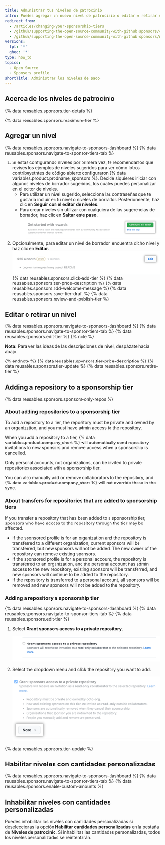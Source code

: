 ```yaml
---
title: Administrar tus niveles de patrocinio
intro: Puedes agregar un nuevo nivel de patrocinio o editar o retirar un nivel existente.
redirect_from:
  - /articles/changing-your-sponsorship-tiers
  - /github/supporting-the-open-source-community-with-github-sponsors/changing-your-sponsorship-tiers
  - /github/supporting-the-open-source-community-with-github-sponsors/managing-your-sponsorship-tiers
versions:
  fpt: '*'
  ghec: '*'
type: how_to
topics:
  - Open Source
  - Sponsors profile
shortTitle: Administrar los niveles de pago
---
```


## Acerca de los niveles de patrocinio

{% data reusables.sponsors.tier-details %}

{% data reusables.sponsors.maximum-tier %}

## Agregar un nivel

{% data reusables.sponsors.navigate-to-sponsors-dashboard %}
{% data reusables.sponsors.navigate-to-sponsor-tiers-tab %}
1. Si estás configurando niveles por primera vez, te recomendamos que revises los ejemplos de niveles sugeridos para ver cómo lotros contribuyetntes de código abierto configuraron {% data variables.product.prodname_sponsors %}. Decide siquieres iniciar con algunos niveles de borrador sugeridos, los cuales puedes personalizar en el editor de niveles.
   - Para utilizar un nivel sugerido, selecciona las contraseñas que te gustaría incluir en tu nivel o niveles de borrador. Posteriormente, haz clic en **Seguir con el editor de niveles**.
   - Para crear niveles sin utilizar con cualquiera de las sugerencias de borrador, haz clic en **Saltar este paso**. ![Opción de "Saltar este paso" y botón de "Avanzar al editor de niveles"](/assets/images/help/sponsors/tier-editor-button.png)
1. Opcionalmente, para editar un nivel de borrador, encuentra dicho nivel y haz clic en **Editar**. ![Botón de editar junto al nivel en borrador](/assets/images/help/sponsors/draft-tier-edit.png)
{% data reusables.sponsors.click-add-tier %}
{% data reusables.sponsors.tier-price-description %}
{% data reusables.sponsors.add-welcome-message %}
{% data reusables.sponsors.save-tier-draft %}
{% data reusables.sponsors.review-and-publish-tier %}

## Editar o retirar un nivel

{% data reusables.sponsors.navigate-to-sponsors-dashboard %}
{% data reusables.sponsors.navigate-to-sponsor-tiers-tab %}
{% data reusables.sponsors.edit-tier %}
  {% note %}

  **Nota:** Para ver las ideas de las descripciones de nivel, despázate hacia abajo.

  {% endnote %}
{% data reusables.sponsors.tier-price-description %}
{% data reusables.sponsors.tier-update %}
{% data reusables.sponsors.retire-tier %}

## Adding a repository to a sponsorship tier

{% data reusables.sponsors.sponsors-only-repos %}

### About adding repositories to a sponsorship tier

To add a repository to a tier, the repository must be private and owned by an organization, and you must have admin access to the repository.

When you add a repository to a tier, {% data variables.product.company_short %} will automatically send repository invitations to new sponsors and remove access when a sponsorship is cancelled.

Only personal accounts, not organizations, can be invited to private repositories associated with a sponsorship tier.

You can also manually add or remove collaborators to the repository, and {% data variables.product.company_short %} will not override these in the sync.

### About transfers for repositories that are added to sponsorship tiers

If you transfer a repository that has been added to a sponsorship tier, sponsors who have access to the repository through the tier may be affected.

- If the sponsored profile is for an organization and the repository is transferred to a different organization, current sponsors will be transferred, but new sponsors will not be added. The new owner of the repository can remove existing sponsors.
- If the sponsored profile is for a personal account, the repository is transferred to an organization, and the personal account has admin access to the new repository, existing sponsors will be transferred, and new sponsors will continue to be added to the repository.
- If the repository is transferred to a personal account, all sponsors will be removed and new sponsors will not be added to the repository.

### Adding a repository a sponsorship tier

{% data reusables.sponsors.navigate-to-sponsors-dashboard %}
{% data reusables.sponsors.navigate-to-sponsor-tiers-tab %}
{% data reusables.sponsors.edit-tier %}
1. Select **Grant sponsors access to a private repository**.

   ![Screenshot of checkbox to grant sponsors access to a private repository](/assets/images/help/sponsors/grant-sponsors-access-to-repo-checkbox.png)

1. Select the dropdown menu and click the repository you want to add.

   ![Screenshot of dropdown menu to choose the repository to grant sponsors access to](/assets/images/help/sponsors/grant-sponsors-access-to-repo-dropdown.png)

{% data reusables.sponsors.tier-update %}

## Habilitar niveles con cantidades personalizadas

{% data reusables.sponsors.navigate-to-sponsors-dashboard %}
{% data reusables.sponsors.navigate-to-sponsor-tiers-tab %}
{% data reusables.sponsors.enable-custom-amounts %}

## Inhabilitar niveles con cantidades personalizadas

Puedes inhabilitar los niveles con cantidades personalizadas si deseleccionas la opción **Habilitar cantidades personalizadas** en la pestaña de **Niveles de patrocinio**. Si inhabilitas las cantidades personalizadas, todos los niveles personalizados se reintentarán.
